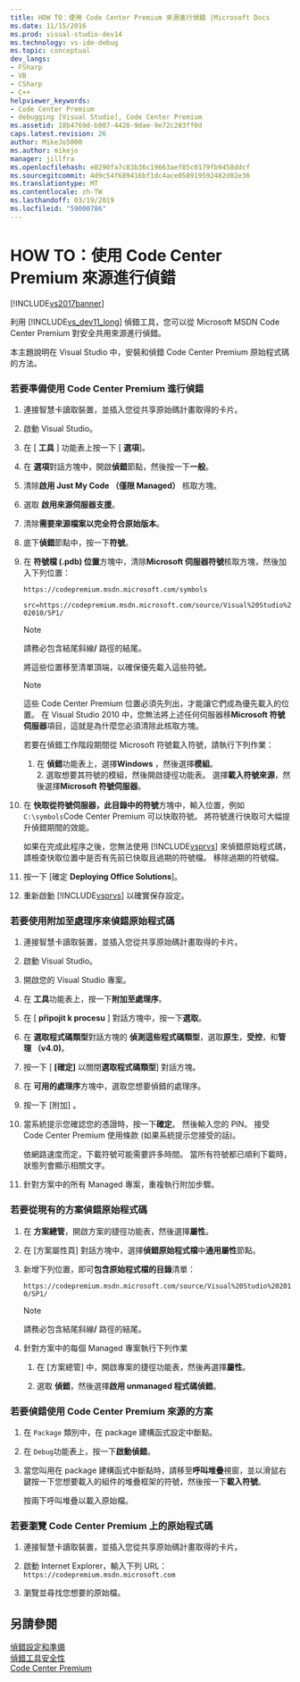 ```yaml
---
title: HOW TO：使用 Code Center Premium 來源進行偵錯 |Microsoft Docs
ms.date: 11/15/2016
ms.prod: visual-studio-dev14
ms.technology: vs-ide-debug
ms.topic: conceptual
dev_langs:
- FSharp
- VB
- CSharp
- C++
helpviewer_keywords:
- Code Center Premium
- debugging [Visual Studio], Code Center Premium
ms.assetid: 18b4769d-b007-4428-9dae-9e72c283ff0d
caps.latest.revision: 26
author: MikeJo5000
ms.author: mikejo
manager: jillfra
ms.openlocfilehash: e0290fa7c83b36c19663aef85c0179fb9458ddcf
ms.sourcegitcommit: 4d9c54f689416bf1dc4ace058919592482d02e36
ms.translationtype: MT
ms.contentlocale: zh-TW
ms.lasthandoff: 03/19/2019
ms.locfileid: "59000786"
---
```

# <a name="how-to-debug-with-code-center-premium-source"></a>HOW TO：使用 Code Center Premium 來源進行偵錯
[!INCLUDE[vs2017banner](../includes/vs2017banner.md)]

利用 [!INCLUDE[vs_dev11_long](../includes/vs-dev11-long-md.md)] 偵錯工具，您可以從 Microsoft MSDN Code Center Premium 對安全共用來源進行偵錯。  
  
 本主題說明在 Visual Studio 中，安裝和偵錯 Code Center Premium 原始程式碼的方法。  
  
### <a name="to-prepare-for-debugging-with-code-center-premium"></a>若要準備使用 Code Center Premium 進行偵錯  
  
1. 連接智慧卡讀取裝置，並插入您從共享原始碼計畫取得的卡片。  
  
2. 啟動 Visual Studio。  
  
3. 在 [ **工具** ] 功能表上按一下 [ **選項**]。  
  
4. 在 **選項**對話方塊中，開啟**偵錯**節點，然後按一下**一般**。  
  
5. 清除**啟用 Just My Code （僅限 Managed）** 核取方塊。  
  
6. 選取 **啟用來源伺服器支援**。  
  
7. 清除**需要來源檔案以完全符合原始版本**。  
  
8. 底下**偵錯**節點中，按一下**符號**。  
  
9. 在 **符號檔 (.pdb) 位置**方塊中，清除**Microsoft 伺服器符號**核取方塊，然後加入下列位置：  
  
     `https://codepremium.msdn.microsoft.com/symbols`  
  
     `src=https://codepremium.msdn.microsoft.com/source/Visual%20Studio%202010/SP1/`  
  
   > [!NOTE]
   >  請務必包含結尾斜線<strong>/</strong> 路徑的結尾。  
  
     將這些位置移至清單頂端，以確保優先載入這些符號。  
  
   > [!NOTE]
   >  這些 Code Center Premium 位置必須先列出，才能讓它們成為優先載入的位置。 在 Visual Studio 2010 中，您無法將上述任何伺服器移**Microsoft 符號伺服器**項目，這就是為什麼您必須清除此核取方塊。  
   > 
   >  若要在偵錯工作階段期間從 Microsoft 符號載入符號，請執行下列作業：  
   > 
   > 1. 在 **偵錯**功能表上，選擇**Windows** ，然後選擇**模組**。  
   >    2.  選取想要其符號的模組，然後開啟捷徑功能表。 選擇**載入符號來源**，然後選擇**Microsoft 符號伺服器**。  
  
10. 在 **快取從符號伺服器，此目錄中的符號**方塊中，輸入位置，例如`C:\symbols`Code Center Premium 可以快取符號。 將符號進行快取可大幅提升偵錯期間的效能。  
  
     如果在完成此程序之後，您無法使用 [!INCLUDE[vsprvs](../includes/vsprvs-md.md)] 來偵錯原始程式碼，請檢查快取位置中是否有先前已快取且過期的符號檔。 移除過期的符號檔。  
  
11. 按一下 [確定 **Deploying Office Solutions**]。  
  
12. 重新啟動 [!INCLUDE[vsprvs](../includes/vsprvs-md.md)] 以確實保存設定。  
  
### <a name="to-debug-your-source-code-using-attach-to-process"></a>若要使用附加至處理序來偵錯原始程式碼  
  
1.  連接智慧卡讀取裝置，並插入您從共享原始碼計畫取得的卡片。  
  
2.  啟動 Visual Studio。  
  
3.  開啟您的 Visual Studio 專案。  
  
4.  在 **工具**功能表上，按一下**附加至處理序**。  
  
5.  在 [ **připojit k procesu** ] 對話方塊中，按一下**選取**。  
  
6.  在 **選取程式碼類型**對話方塊的 **偵測這些程式碼類型**，選取**原生**，**受控**，和**管理 （v4.0)**。  
  
7.  按一下 [ **[確定]** 以關閉**選取程式碼類型**] 對話方塊。  
  
8.  在 **可用的處理序**方塊中，選取您想要偵錯的處理序。  
  
9. 按一下 [附加] 。  
  
10. 當系統提示您確認您的憑證時，按一下**確定**。 然後輸入您的 PIN。 接受 Code Center Premium 使用條款 (如果系統提示您接受的話)。  
  
     依網路速度而定，下載符號可能需要許多時間。 當所有符號都已順利下載時，狀態列會顯示相關文字。  
  
11. 針對方案中的所有 Managed 專案，重複執行附加步驟。  
  
### <a name="to-debug-source-code-from-an-existing-solution"></a>若要從現有的方案偵錯原始程式碼  
  
1. 在 **方案總管**，開啟方案的捷徑功能表，然後選擇**屬性**。  
  
2. 在 [方案屬性頁] 對話方塊中，選擇**偵錯原始程式檔**中**通用屬性**節點。  
  
3. 新增下列位置，即可**包含原始程式檔的目錄**清單：  
  
    `https://codepremium.msdn.microsoft.com/source/Visual%20Studio%202010/SP1/`  
  
   > [!NOTE]
   >  請務必包含結尾斜線<strong>/</strong> 路徑的結尾。  
  
4. 針對方案中的每個 Managed 專案執行下列作業  
  
   1.  在 [方案總管] 中，開啟專案的捷徑功能表，然後再選擇**屬性**。  
  
   2.  選取 **偵錯**，然後選擇**啟用 unmanaged 程式碼偵錯**。  
  
### <a name="to-debug-your-solution-with-code-center-premium-source"></a>若要偵錯使用 Code Center Premium 來源的方案  
  
1.  在 `Package` 類別中，在 package 建構函式設定中斷點。  
  
2.  在 `Debug`功能表上，按一下**啟動偵錯**。  
  
3.  當您叫用在 package 建構函式中斷點時，請移至**呼叫堆疊**視窗，並以滑鼠右鍵按一下您想要載入的組件的堆疊框架的符號，然後按一下**載入符號**。  
  
     按兩下呼叫堆疊以載入原始檔。  
  
### <a name="to-browse-source-code-on-code-center-premium"></a>若要瀏覽 Code Center Premium 上的原始程式碼  
  
1.  連接智慧卡讀取裝置，並插入您從共享原始碼計畫取得的卡片。  
  
2.  啟動 Internet Explorer，輸入下列 URL：`https://codepremium.msdn.microsoft.com`  
  
3.  瀏覽並尋找您想要的原始檔。  
  
## <a name="see-also"></a>另請參閱  
 [偵錯設定和準備](../debugger/debugger-settings-and-preparation.md)   
 [偵錯工具安全性](../debugger/debugger-security.md)   
 [Code Center Premium](https://www.microsoft.com/en-us/sharedsource/code-center-premium.aspx)
